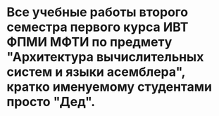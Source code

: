 # Все учебные работы второго семестра первого курса ИВТ ФПМИ МФТИ по предмету "Архитектура вычислительных систем и языки асемблера", кратко именуемому студентами просто "Дед".
